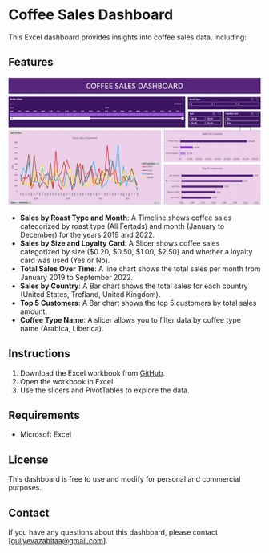 # Coffee Sales Dashboard

This Excel dashboard provides insights into coffee sales data, including:

## Features

![Dashboard Screenshot](assets/myDashboarScreenshot.png)

- **Sales by Roast Type and Month**: A Timeline shows coffee sales categorized by roast type (All Fertads) and month (January to December) for the years 2019 and 2022.
- **Sales by Size and Loyalty Card**: A Slicer shows coffee sales categorized by size ($0.20, $0.50, $1.00, $2.50) and whether a loyalty card was used (Yes or No).
- **Total Sales Over Time**: A line chart shows the total sales per month from January 2019 to September 2022.
- **Sales by Country**: A Bar chart shows the total sales for each country (United States, Trefland, United Kingdom).
- **Top 5 Customers**: A Bar chart shows the top 5 customers by total sales amount.
- **Coffee Type Name**: A slicer allows you to filter data by coffee type name (Arabica, Liberica).

## Instructions

1. Download the Excel workbook from [GitHub](https://github.com/zabitaguliyeva/Coffee-Sales-Dashboard/blob/main/MyDashboard.xlsx).
2. Open the workbook in Excel.
3. Use the slicers and PivotTables to explore the data.

## Requirements

- Microsoft Excel

## License

This dashboard is free to use and modify for personal and commercial purposes.

## Contact

If you have any questions about this dashboard, please contact [guliyevazabitaa@gmail.com].

